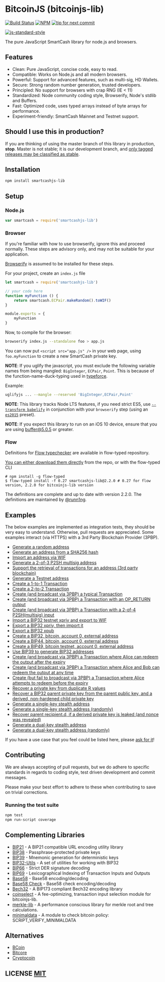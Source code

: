 # BitcoinJS (bitcoinjs-lib)
[![Build Status](https://travis-ci.org/bitcoinjs/bitcoinjs-lib.png?branch=master)](https://travis-ci.org/bitcoinjs/bitcoinjs-lib)
[![NPM](https://img.shields.io/npm/v/bitcoinjs-lib.svg)](https://www.npmjs.org/package/bitcoinjs-lib)
[![tip for next commit](https://tip4commit.com/projects/735.svg)](http://tip4commit.com/projects/735)

[![js-standard-style](https://cdn.rawgit.com/feross/standard/master/badge.svg)](https://github.com/feross/standard)

The pure JavaScript SmartCash library for node.js and browsers.


## Features
- Clean: Pure JavaScript, concise code, easy to read.
- Compatible: Works on Node.js and all modern browsers.
- Powerful: Support for advanced features, such as multi-sig, HD Wallets.
- Secure: Strong random number generation, trusted developers.
- Principled: No support for browsers with crap RNG (IE < 11)
- Standardized: Node community coding style, Browserify, Node's stdlib and Buffers.
- Fast: Optimized code, uses typed arrays instead of byte arrays for performance.
- Experiment-friendly: SmartCash Mainnet and Testnet support.


## Should I use this in production?
If you are thinking of using the master branch of this library in production, **stop**.
Master is not stable; it is our development branch, and [only tagged releases may be classified as stable](https://github.com/SmartCash/bitcoinjs-lib/tags).


## Installation
``` bash
npm install smartcashjs-lib
```

## Setup
### Node.js
``` javascript
var smartcash = require('smartcashjs-lib')
```

### Browser
If you're familiar with how to use browserify, ignore this and proceed normally.
These steps are advisory only,  and may not be suitable for your application.

[Browserify](https://github.com/substack/node-browserify) is assumed to be installed for these steps.

For your project, create an `index.js` file
``` javascript
let smartcash = require('smartcashjs-lib')

// your code here
function myFunction () {
	return smartcash.ECPair.makeRandom().toWIF()
}

module.exports = {
	myFunction
}
```

Now, to compile for the browser:
``` bash
browserify index.js --standalone foo > app.js
```

You can now put `<script src="app.js" />` in your web page,  using `foo.myFunction` to create a new SmartCash private key.

**NOTE**: If you uglify the javascript, you must exclude the following variable names from being mangled: `BigInteger`, `ECPair`, `Point`.
This is because of the function-name-duck-typing used in [typeforce](https://github.com/dcousens/typeforce).

Example:
``` bash
uglifyjs ... --mangle --reserved 'BigInteger,ECPair,Point'
```

**NOTE**: This library tracks Node LTS features,  if you need strict ES5,  use [`--transform babelify`](https://github.com/babel/babelify) in conjunction with your `browserify` step (using an [`es2015`](http://babeljs.io/docs/plugins/preset-es2015/) preset).

**NOTE**: If you expect this library to run on an iOS 10 device, ensure that you are using [buffer@5.0.5](https://github.com/feross/buffer/pull/155) or greater.


### Flow
Definitions for [Flow typechecker](https://flowtype.org/) are available in flow-typed repository.

[You can either download them directly](https://github.com/flowtype/flow-typed/blob/master/definitions/npm/bitcoinjs-lib_v2.x.x/flow_v0.17.x-/bitcoinjs-lib_v2.x.x.js) from the repo, or with the flow-typed CLI

    # npm install -g flow-typed
    $ flow-typed install -f 0.27 smartcashjs-lib@2.2.0 # 0.27 for flow version, 2.2.0 for bitcoinjs-lib version

The definitions are complete and up to date with version 2.2.0. The definitions are maintained by [@runn1ng](https://github.com/runn1ng).

## Examples
The below examples are implemented as integration tests, they should be very easy to understand.
Otherwise, pull requests are appreciated.
Some examples interact (via HTTPS) with a 3rd Party Blockchain Provider (3PBP).

- [Generate a random address](https://github.com/SmartCash/bitcoinjs-lib/blob/master/test/integration/addresses.js#L12)
- [Generate an address from a SHA256 hash](https://github.com/SmartCash/bitcoinjs-lib/blob/master/test/integration/addresses.js#L19)
- [Import an address via WIF](https://github.com/SmartCash/bitcoinjs-lib/blob/master/test/integration/addresses.js#L29)
- [Generate a 2-of-3 P2SH multisig address](https://github.com/SmartCash/bitcoinjs-lib/blob/master/test/integration/addresses.js#L36)
- [Support the retrieval of transactions for an address (3rd party blockchain)](https://github.com/SmartCash/bitcoinjs-lib/blob/master/test/integration/addresses.js#L100)
- [Generate a Testnet address](https://github.com/SmartCash/bitcoinjs-lib/blob/master/test/integration/addresses.js#L121)
- [Create a 1-to-1 Transaction](https://github.com/SmartCash/bitcoinjs-lib/blob/master/test/integration/transactions.js#L14)
- [Create a 2-to-2 Transaction](https://github.com/SmartCash/bitcoinjs-lib/blob/master/test/integration/transactions.js#L28)
- [Create (and broadcast via 3PBP) a typical Transaction](https://github.com/SmartCash/bitcoinjs-lib/blob/master/test/integration/transactions.js#L46)
- [Create (and broadcast via 3PBP) a Transaction with an OP\_RETURN output](https://github.com/SmartCash/bitcoinjs-lib/blob/master/test/integration/transactions.js#L88)
- [Create (and broadcast via 3PBP) a Transaction with a 2-of-4 P2SH(multisig) input](https://github.com/SmartCash/bitcoinjs-lib/blob/master/test/integration/transactions.js#L115)
- [Import a BIP32 testnet xpriv and export to WIF](https://github.com/SmartCash/bitcoinjs-lib/blob/master/test/integration/bip32.js#L8)
- [Export a BIP32 xpriv, then import it](https://github.com/SmartCash/bitcoinjs-lib/blob/master/test/integration/bip32.js#L15)
- [Export a BIP32 xpub](https://github.com/SmartCash/bitcoinjs-lib/blob/master/test/integration/bip32.js#L26)
- [Create a BIP32, bitcoin, account 0, external address](https://github.com/SmartCash/bitcoinjs-lib/blob/master/test/integration/bip32.js#L35)
- [Create a BIP44, bitcoin, account 0, external address](https://github.com/SmartCash/bitcoinjs-lib/blob/master/test/integration/bip32.js#L50)
- [Create a BIP49, bitcoin testnet, account 0, external address](https://github.com/SmartCash/bitcoinjs-lib/blob/master/test/integration/bip32.js#L66)
- [Use BIP39 to generate BIP32 addresses](https://github.com/SmartCash/bitcoinjs-lib/blob/master/test/integration/bip32.js#L83)
- [Create (and broadcast via 3PBP) a Transaction where Alice can redeem the output after the expiry](https://github.com/SmartCash/bitcoinjs-lib/blob/master/test/integration/cltv.js#L37)
- [Create (and broadcast via 3PBP) a Transaction where Alice and Bob can redeem the output at any time](https://github.com/SmartCash/bitcoinjs-lib/blob/master/test/integration/cltv.js#L71)
- [Create (but fail to broadcast via 3PBP) a Transaction where Alice attempts to redeem before the expiry](https://github.com/SmartCash/bitcoinjs-lib/blob/master/test/integration/cltv.js#L104)
- [Recover a private key from duplicate R values](https://github.com/SmartCash/bitcoinjs-lib/blob/master/test/integration/crypto.js#L14)
- [Recover a BIP32 parent private key from the parent public key, and a derived, non-hardened child private key](https://github.com/SmartCash/bitcoinjs-lib/blob/master/test/integration/crypto.js#L115)
- [Generate a single-key stealth address](https://github.com/SmartCash/bitcoinjs-lib/blob/master/test/integration/stealth.js#L70:)
- [Generate a single-key stealth address (randomly)](https://github.com/SmartCash/bitcoinjs-lib/blob/master/test/integration/stealth.js#L89:)
- [Recover parent recipient.d, if a derived private key is leaked (and nonce was revealed)](https://github.com/SmartCash/bitcoinjs-lib/blob/master/test/integration/stealth.js#L105)
- [Generate a dual-key stealth address](https://github.com/SmartCash/bitcoinjs-lib/blob/master/test/integration/stealth.js#L122)
- [Generate a dual-key stealth address (randomly)](https://github.com/SmartCash/bitcoinjs-lib/blob/master/test/integration/stealth.js#L145)

If you have a use case that you feel could be listed here, please [ask for it](https://github.com/SmartCash/bitcoinjs-lib/issues/new)!


## Contributing
We are always accepting of pull requests, but we do adhere to specific standards in regards to coding style, test driven development and commit messages.

Please make your best effort to adhere to these when contributing to save on trivial corrections.


### Running the test suite

``` bash
npm test
npm run-script coverage
```

## Complementing Libraries
- [BIP21](https://github.com/bitcoinjs/bip21) - A BIP21 compatible URL encoding utility library
- [BIP38](https://github.com/bitcoinjs/bip38) - Passphrase-protected private keys
- [BIP39](https://github.com/bitcoinjs/bip39) - Mnemonic generation for deterministic keys
- [BIP32-Utils](https://github.com/bitcoinjs/bip32-utils) - A set of utilities for working with BIP32
- [BIP66](https://github.com/bitcoinjs/bip66) - Strict DER signature decoding
- [BIP69](https://github.com/bitcoinjs/bip69) - Lexicographical Indexing of Transaction Inputs and Outputs
- [Base58](https://github.com/cryptocoinjs/bs58) - Base58 encoding/decoding
- [Base58 Check](https://github.com/bitcoinjs/bs58check) - Base58 check encoding/decoding
- [Bech32](https://github.com/bitcoinjs/bech32) - A BIP173 compliant Bech32 encoding library
- [coinselect](https://github.com/bitcoinjs/coinselect) - A fee-optimizing, transaction input selection module for bitcoinjs-lib.
- [merkle-lib](https://github.com/bitcoinjs/merkle-lib) - A performance conscious library for merkle root and tree calculations.
- [minimaldata](https://github.com/bitcoinjs/minimaldata) - A module to check bitcoin policy: SCRIPT_VERIFY_MINIMALDATA


## Alternatives
- [BCoin](https://github.com/indutny/bcoin)
- [Bitcore](https://github.com/bitpay/bitcore)
- [Cryptocoin](https://github.com/cryptocoinjs/cryptocoin)


## LICENSE [MIT](LICENSE)
